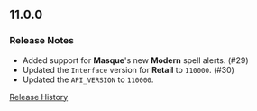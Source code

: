 ## 11.0.0

### Release Notes

- Added support for **Masque**'s new **Modern** spell alerts. (#29)
- Updated the `Interface` version for **Retail** to `110000`. (#30)
- Updated the `API_VERSION` to `110000`.

[Release History](https://github.com/SFX-WoW/Masque_Squarish/wiki/History)
